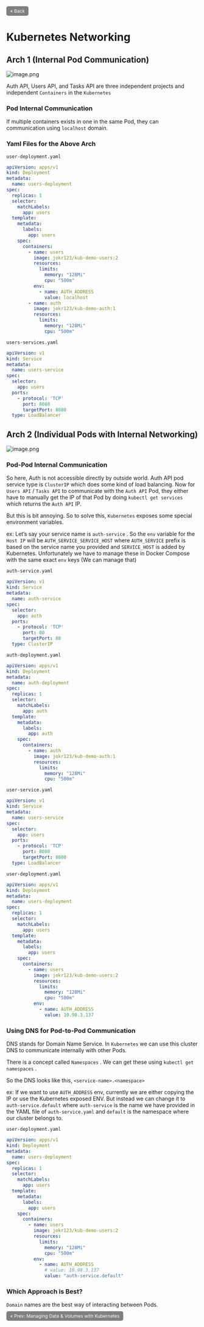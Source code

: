<div style="display: flex; justify-content: space-between;">
  <a href="11.%20Managing%20Data%20&%20Volumes%20with%20Kubernetes.md" style="padding: 5px 10px; background-color: gray; color: white; text-decoration: none; border-radius: 5px;font-size: 12px">&laquo; Back</a>
</div>

# Kubernetes Networking

## Arch 1 (Internal Pod Communication)

![image.png](Assets/Kubernetes%20Networking/image.png)

Auth API, Users API, and Tasks API are three independent projects and independent `Containers` in the `Kubernetes` 

### Pod Internal Communication

If multiple containers exists in one in the same Pod, they can communication using `localhost` domain.

### Yaml Files for the Above Arch

`user-deployment.yaml` 

```yaml
apiVersion: apps/v1
kind: Deployment
metadata:
  name: users-deployment
spec:
  replicas: 1
  selector:
    matchLabels:
      app: users
  template:
    metadata:
      labels:
        app: users
    spec:
      containers:
        - name: users
          image: jokr123/kub-demo-users:2
          resources:
            limits:
              memory: "128Mi"
              cpu: "500m"
          env:
            - name: AUTH_ADDRESS
              value: localhost
        - name: auth
          image: jokr123/kub-demo-auth:1
          resources:
            limits:
              memory: "128Mi"
              cpu: "500m"

```

`users-services.yaml` 

```yaml
apiVersion: v1
kind: Service
metadata:
  name: users-service
spec:
  selector:
    app: users
  ports:
    - protocol: 'TCP'
      port: 8080
      targetPort: 8080
  type: LoadBalancer

```

## Arch 2 (Individual Pods with Internal Networking)

![image.png](Assets/Kubernetes%20Networking/image%201.png)

### Pod-Pod Internal Communication

So here, Auth is not accessible directly by outside world. Auth API pod service type is `ClusterIP` which does some kind of load balancing. Now for `Users API` / `Tasks API` to communicate with the `Auth API` Pod, they either have to manually get the IP of that Pod by doing `kubectl get services` which returns the `Auth API` IP.

But this is bit annoying. So to solve this, `Kubernetes` exposes some special environment variables. 

ex: Let’s say your service name is `auth-service` . So the `env` variable for the `Host IP` will be `AUTH_SERVICE_SERVICE_HOST` where `AUTH_SERVICE` prefix is based on the service name you provided and `SERVICE_HOST` is added by Kubernetes. Unfortunately we have to manage these in Docker Compose with the same exact `env` keys (We can manage that)

`auth-service.yaml` 

```yaml
apiVersion: v1
kind: Service
metadata:
  name: auth-service
spec:
  selector:
    app: auth
  ports:
    - protocol: 'TCP'
      port: 80
      targetPort: 80
  type: ClusterIP

```

`auth-deployment.yaml` 

```yaml
apiVersion: apps/v1
kind: Deployment
metadata:
  name: auth-deployment
spec:
  replicas: 1
  selector:
    matchLabels:
      app: auth
  template:
    metadata:
      labels:
        app: auth
    spec:
      containers:
        - name: auth
          image: jokr123/kub-demo-auth:1
          resources:
            limits:
              memory: "128Mi"
              cpu: "500m"
```

`user-service.yaml`

```yaml
apiVersion: v1
kind: Service
metadata:
  name: users-service
spec:
  selector:
    app: users
  ports:
    - protocol: 'TCP'
      port: 8080
      targetPort: 8080
  type: LoadBalancer

```

`user-deployment.yaml` 

```yaml
apiVersion: apps/v1
kind: Deployment
metadata:
  name: users-deployment
spec:
  replicas: 1
  selector:
    matchLabels:
      app: users
  template:
    metadata:
      labels:
        app: users
    spec:
      containers:
        - name: users
          image: jokr123/kub-demo-users:2
          resources:
            limits:
              memory: "128Mi"
              cpu: "500m"
          env:
            - name: AUTH_ADDRESS
              value: 10.98.3.137

```

### Using DNS for Pod-to-Pod Communication

DNS stands for Domain Name Service. In `Kubernetes` we can use this cluster DNS to communicate internally with other Pods.

There is a concept called `Namespaces` . We can get these using `kubectl get namespaces` .

So the DNS looks like this, `<service-name>.<namespace>` 

ex: If we want to use `AUTH_ADDRESS` env, currently we are either copying the IP or use the Kubernetes exposed ENV. But instead we can change it to `auth-service.default` where `auth-service` is the name we have provided in the YAML file of `auth-service.yaml` and `default` is the namespace where our cluster belongs to.

`user-deployment.yaml` 

```yaml
apiVersion: apps/v1
kind: Deployment
metadata:
  name: users-deployment
spec:
  replicas: 1
  selector:
    matchLabels:
      app: users
  template:
    metadata:
      labels:
        app: users
    spec:
      containers:
        - name: users
          image: jokr123/kub-demo-users:2
          resources:
            limits:
              memory: "128Mi"
              cpu: "500m"
          env:
            - name: AUTH_ADDRESS
              # value: 10.98.3.137
              value: "auth-service.default"

```

### Which Approach is Best?

`Domain` names are the best way of interacting between Pods.

<div style="display: flex; justify-content: space-between;">
  <div> 
    <a href="11.%20Managing%20Data%20&%20Volumes%20with%20Kubernetes.md" style="padding: 5px 10px; background-color: gray; color: white; text-decoration: none; border-radius: 5px;font-size: 12px">&laquo; Prev: Managing Data & Volumes with Kubernetes</a>
  </div>
  <div>
  </div>
</div>